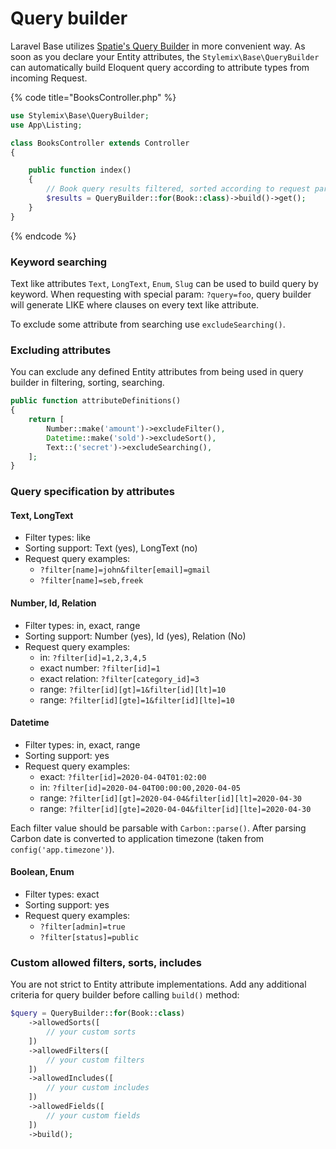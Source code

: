 # Query builder

Laravel Base utilizes [Spatie's Query Builder](https://github.com/spatie/laravel-query-builder) in more convenient way. As soon as you declare your Entity attributes, the `Stylemix\Base\QueryBuilder` can automatically build Eloquent query according to attribute types from incoming Request.

{% code title="BooksController.php" %}
```php
use Stylemix\Base\QueryBuilder;
use App\Listing;

class BooksController extends Controller
{

    public function index()
    {   
        // Book query results filtered, sorted according to request params
        $results = QueryBuilder::for(Book::class)->build()->get();
    }
}
```
{% endcode %}

### Keyword searching

Text like attributes `Text`, `LongText`, `Enum`, `Slug` can be used to build query by keyword. When requesting with special param: `?query=foo`, query builder will generate LIKE where clauses on every text like attribute.

To exclude some attribute from searching use `excludeSearching()`.

### Excluding attributes

You can exclude any defined Entity attributes from being used in query builder in filtering, sorting, searching.

```php
public function attributeDefinitions()
{
    return [
        Number::make('amount')->excludeFilter(),
        Datetime::make('sold')->excludeSort(),
        Text::('secret')->excludeSearching(),
    ];
}
```

### Query specification by attributes

#### Text, LongText

* Filter types: like
* Sorting support: Text \(yes\), LongText \(no\)
* Request query examples: 
  * `?filter[name]=john&filter[email]=gmail`
  * `?filter[name]=seb,freek`

#### Number, Id, Relation

* Filter types: in, exact, range
* Sorting support: Number \(yes\), Id \(yes\), Relation \(No\)
* Request query examples:
  * in: `?filter[id]=1,2,3,4,5`
  * exact number: `?filter[id]=1`
  * exact relation: `?filter[category_id]=3`
  * range: `?filter[id][gt]=1&filter[id][lt]=10`
  * range: `?filter[id][gte]=1&filter[id][lte]=10`

#### Datetime

* Filter types: in, exact, range
* Sorting support: yes
* Request query examples:
  * exact: `?filter[id]=2020-04-04T01:02:00`
  * in: `?filter[id]=2020-04-04T00:00:00,2020-04-05`
  * range: `?filter[id][gt]=2020-04-04&filter[id][lt]=2020-04-30`
  * range: `?filter[id][gte]=2020-04-04&filter[id][lte]=2020-04-30`

Each filter value should be parsable with `Carbon::parse()`. After parsing Carbon date is converted to application timezone \(taken from `config('app.timezone')`\).

#### Boolean, Enum

* Filter types: exact
* Sorting support:  yes
* Request query examples: 
  * `?filter[admin]=true`
  * `?filter[status]=public`

### Custom allowed filters, sorts, includes

You are not strict to Entity attribute implementations. Add any additional criteria for query builder before calling `build()` method:

```php
$query = QueryBuilder::for(Book::class)
    ->allowedSorts([
        // your custom sorts
    ])
    ->allowedFilters([
        // your custom filters
    ])
    ->allowedIncludes([
        // your custom includes
    ])
    ->allowedFields([
        // your custom fields
    ])
    ->build();
```

